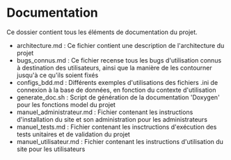 # Documentation

Ce dossier contient tous les éléments de documentation du projet.

- architecture.md : Ce fichier contient une description de l'architecture du projet
- bugs\_connus.md : Ce fichier recense tous les bugs d'utilisation connus à destination des utilisateurs, ainsi que la manière de les contourner jusqu'à ce qu'ils soient fixés
- configs\_bdd.md : Différents exemples d'utilisations des fichiers .ini de connexion à la base de données, en fonction du contexte d'utilisation
- generate\_doc.sh : Script de génération de la documentation 'Doxygen' pour les fonctions model du projet
- manuel\_administrateur.md : Fichier contenant les instructions d'installation du site et son administration pour les administrateurs
- manuel\_tests.md : Fichier contenant les insctructions d'exécution des tests unitaires et de validation du projet
- manuel\_utilisateur.md : Fichier contenant les instructions d'utilisation du site pour les utilisateurs
